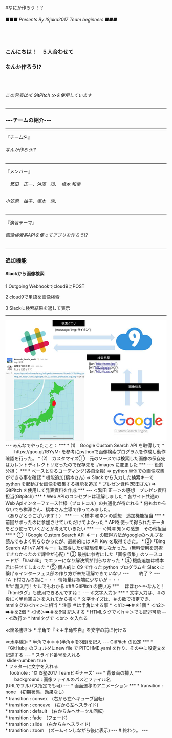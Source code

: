 #なにか作ろう！？

###### ■■■ Presents By ISjuku2017 Team beginners ■■■
### 　
### こんにちは！　５人合わせて
### なんか作ろう!?
### 　
###### この発表は≪ GitPitch ≫を使用しています
---
### ---チームの紹介---
***
『チーム名』
###### なんか作ろう!?
***
『メンバー』
###### 　繁田　正一、舛澤　知、　橋本  和幸
######   小笠原　柚子、塚本　涼、
***
『演習テーマ』
###### 画像検索系APIを使ってアプリを作ろう!?

---
### 追加機能
#### Slackから画像検索

1 Outgoing Webhookでcloud9にPOST

2 cloud9で単語を画像検索

3 Slackに検索結果を返して表示

---
<img src="https://raw.githubusercontent.com/comsuppo/nanika/master/Add_func.jpg">
---
みんなでやったこと：
***
* (1)　Google Custom Search API を取得して
* 　　https://goo.gl/fBYyMr を参考にpythonで画像検索プログラムを作成し動作確認を行った。
* (2)　カスタマイズ①　元のソースでは検索した画像の保存先はカレントディレクトリだったので保存先を ./images に変更した
***
---
役割分担：
***
* ベースとなるコーディング(各自全員) => python 単体での画像収集ができる事を確認
* 機能追加(橋本さん) =>  Slack から入力した検索キーで  python を起動させ画像を収集する機能を追加
* プレゼン資料(繁田さん) => GitPitch を使用して発表資料を作成
***
---
＜繁田 正一＞の感想　プレゼン資料担当(Gitpitch)
***
* Web APIのコンセプトは理解しました
* 各サイト共通のWeb Apiインターフェース仕様（プロトコル）の共通化が待たれる
* 何もわからないでも桝澤さん、橋本さん主導で作ってみました。<br>（ありがとうございます！）
***
---
＜橋本 和幸＞の感想　追加機能担当
***
* 前回サボったのに参加させていただけてよかった
* APIを使って得られたデータをどう使っていくかとか考えていきたい
***
---
＜舛澤 知＞の感想　その他担当
***
* ①「Google Custom Search API キー」の取得方法がgoogleのヘルプを読んでもよく判らなかったが、最終的には API Key を取得できた。
* ②「Bing Search API v7 API キー」も取得したが結局使用しなかった。(無料使用を選択できなかったので課金が心配)
* ③ 最初に参考にした「画像収集」のソースコードが 「hashlib」でエラーになり解決策が判らなかった
* ④ 機能追加は橋本君に任せてしまった
* ⑤ 個人的に C9 で作った python プログラムを Slack に繋げるインターフェス部の作り方が未だ理解できていない
---
　　終了？
---
TA 下村さんの為に・・・
情報量は極端に少ないが・・・<br>
### 超入門！サルでもわかる
### GitPitch の使い方
***
　ほほぉ～～なんと！『htmlタグ』も使用できるんですね！
---
≪文字入力≫
***
* 文字入力は、＃の後に＜半角空白＞を入れてから書く
* 文字サイズは、＃の数で指定でき、<br> htmlタグの＜h＊＞に相当
* 注意 ＃は半角にする事
* ＜h1＞➡＃を1個
* ＜h2＞➡＃を2個
* ＜h6＞➡＃を6個 記入する
* HTMLタグで＜ｈ＊＞でも記述可能
---
≪改行≫
* htmlタグで ＜br＞ を入れる
<br><br>
≪箇条書き≫
* 半角で『＊＋半角空白』を文字の前に付ける
<br><br>
≪水平線≫
* 半角で＊＊＊(半角＊を3個)を記入
---
GitPitch の設定
***
* 『GitHub』のフォルダにnew file で PITCHME.yaml を作り、その中に設定文を記述する
---
* スライド番号を入れる<br>
  slide-number: true<br>
* フッターに文字を入れる<br>
　footnote : "© IS塾2017 Teamビギナーズ"
---
* 背景画の挿入
***
　　background : 画像ファイルのパスとファイル名<br>
  (URLでフルパス指定でも可)
---
* 画面遷移のアニメーション
***
* transition : none　(初期状態、効果なし)<br>
* transition : convex　(右から左へキューブ回転)<br>
* transition : concave　(右から左へスライド)<br>
* transition : default　(右から左へサークル回転)<br>
* transition : fade　(フェード)<br>
* transition : slide　(右から左へスライド)<br>
* transition : zoom　(ズームインしながら後に表示)
---
# 終わり。
---
